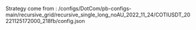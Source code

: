 Strategy come from : /configs/DotCom/pb-configs-main/recursive_grid/recursive_single_long_noAU_2022_11_24/COTIUSDT_20221125172000_218fb/config.json